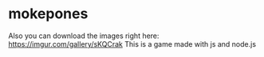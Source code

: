 # mokepones
Also you can download the images right here: https://imgur.com/gallery/sKQCrak
This is a game made with js and node.js
